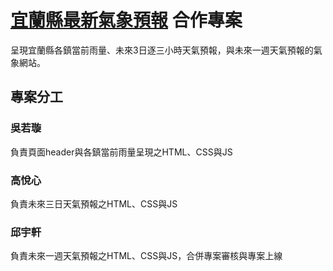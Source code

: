 # [宜蘭縣最新氣象預報](https://weather.skyseatravel.site/)  合作專案
呈現宜蘭縣各鎮當前雨量、未來3日逐三小時天氣預報，與未來一週天氣預報的氣象網站。
## 專案分工
### 吳若璇
負責頁面header與各鎮當前雨量呈現之HTML、CSS與JS
### 高悅心
負責未來三日天氣預報之HTML、CSS與JS
### 邱宇軒
負責未來一週天氣預報之HTML、CSS與JS，合併專案審核與專案上線
